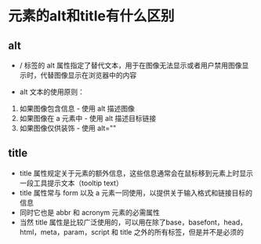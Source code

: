 # 元素的alt和title有什么区别

## alt

- /<img> 标签的 alt 属性指定了替代文本，用于在图像无法显示或者用户禁用图像显示时，代替图像显示在浏览器中的内容

- alt 文本的使用原则：

1. 如果图像包含信息 - 使用 alt 描述图像
2. 如果图像在 a 元素中 - 使用 alt 描述目标链接
3. 如果图像仅供装饰 - 使用 alt=""

## title

- title 属性规定关于元素的额外信息，这些信息通常会在鼠标移到元素上时显示一段工具提示文本（tooltip text）
- title 属性常与 form 以及 a 元素一同使用，以提供关于输入格式和链接目标的信息
- 同时它也是 abbr 和 acronym 元素的必需属性
- 当然 title 属性是比较广泛使用的，可以用在除了base，basefont，head，html，meta，param，script 和 title 之外的所有标签，但是并不是必须的